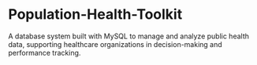 # Population-Health-Toolkit
A database system built with MySQL to manage and analyze public health data, supporting healthcare organizations in decision-making and performance tracking.
